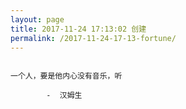 ```yaml
---
layout: page
title: 2017-11-24 17:13:02 创建
permalink: /2017-11-24-17-13-fortune/
---
```

```

一个人，要是他内心没有音乐，听

        -  汉姆生

```
